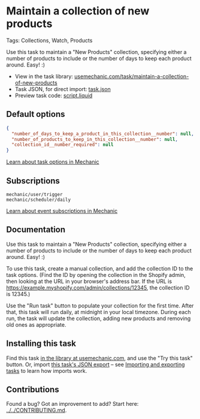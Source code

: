 # Maintain a collection of new products

Tags: Collections, Watch, Products

Use this task to maintain a "New Products" collection, specifying either a number of products to include or the number of days to keep each product around. Easy! :)

* View in the task library: [usemechanic.com/task/maintain-a-collection-of-new-products](https://usemechanic.com/task/maintain-a-collection-of-new-products)
* Task JSON, for direct import: [task.json](../../tasks/maintain-a-collection-of-new-products.json)
* Preview task code: [script.liquid](./script.liquid)

## Default options

```json
{
  "number_of_days_to_keep_a_product_in_this_collection__number": null,
  "number_of_products_to_keep_in_this_collection__number": null,
  "collection_id__number_required": null
}
```

[Learn about task options in Mechanic](https://docs.usemechanic.com/article/471-task-options)

## Subscriptions

```liquid
mechanic/user/trigger
mechanic/scheduler/daily
```

[Learn about event subscriptions in Mechanic](https://docs.usemechanic.com/article/408-subscriptions)

## Documentation

Use this task to maintain a "New Products" collection, specifying either a number of products to include or the number of days to keep each product around. Easy! :)

To use this task, create a manual collection, and add the collection ID to the task options. (Find the ID by opening the collection in the Shopify admin, then looking at the URL in your browser's address bar. If the URL is https://example.myshopify.com/admin/collections/12345, the collection ID is 12345.)

Use the "Run task" button to populate your collection for the first time. After that, this task will run daily, at midnight in your local timezone. During each run, the task will update the collection, adding new products and removing old ones as appropriate.

## Installing this task

Find this task [in the library at usemechanic.com](https://usemechanic.com/task/maintain-a-collection-of-new-products), and use the "Try this task" button. Or, import [this task's JSON export](../../tasks/maintain-a-collection-of-new-products.json) – see [Importing and exporting tasks](https://docs.usemechanic.com/article/505-importing-and-exporting-tasks) to learn how imports work.

## Contributions

Found a bug? Got an improvement to add? Start here: [../../CONTRIBUTING.md](../../CONTRIBUTING.md).
